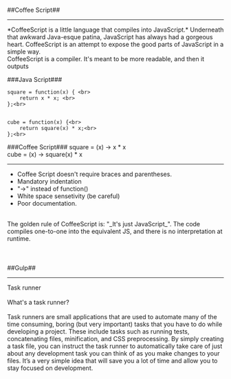 ##Coffee Script##
<hr>
*CoffeeScript is a little language that compiles into JavaScript.* Underneath that awkward Java-esque patina, JavaScript has always had a gorgeous heart. CoffeeScript is an attempt to expose the good parts of JavaScript in a simple way.
<br>
CoffeeScript is a compiler. It's meant to be more readable, and then it outputs 
<br>

###Java Script###

	square = function(x) { <br>
  		return x * x; <br>
	};<br>


	cube = function(x) {<br>
  		return square(x) * x;<br>
	};<br>
	

###Coffee Script###
	square = (x) -> x * x<br>
	cube = (x) -> square(x) * x
	<hr>


<ul>
<li>Coffee Script doesn't require braces and parentheses. </li>
<li>Mandatory indentation </li>
<li>"->" instead of function()</li>
<li>White space sensetivity (be careful)</li>
<li>Poor documentation.</li>
</ul>
<br>
The golden rule of CoffeeScript is: "_It's just JavaScript_". The code compiles one-to-one into the equivalent JS, and there is no interpretation at runtime.
<br>
<br>
<br>
<br>
##Gulp##
<hr>
Task runner<br>

<br>
What's a task runner?
<br>
<br>
	Task runners are small applications that are used to automate many of the time consuming, boring (but very important) tasks that you have to do while developing a project. These include tasks such as running tests, concatenating files, minification, and CSS preprocessing. By simply creating a task file, you can instruct the task runner to automatically take care of just about any development task you can think of as you make changes to your files. It’s a very simple idea that will save you a lot of time and allow you to stay focused on development.
